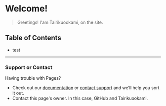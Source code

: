 # Welcome!

> Greetings! I'am Tairikuookami, on the site.

## Table of Contents
- test
***

### Support or Contact

Having trouble with Pages? 
- Check out our [documentation](https://docs.github.com/categories/github-pages-basics/) or [contact support](https://support.github.com/contact) and we’ll help you sort it out.
- Contact this page's owner. In this case, GitHub and Tairikuookami.
